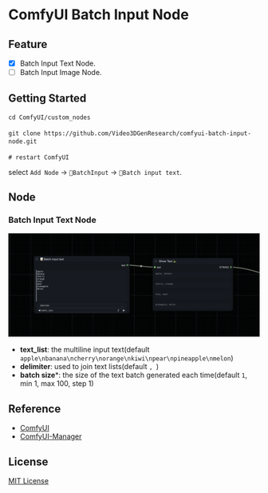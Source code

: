 # ComfyUI Batch Input Node

## Feature

- [x] Batch Input Text Node.
- [ ] Batch Input Image Node.

## Getting Started

```shell
cd ComfyUI/custom_nodes

git clone https://github.com/Video3DGenResearch/comfyui-batch-input-node.git

# restart ComfyUI
```

select `Add Node` -> `🐳BatchInput` -> `📝Batch input text`.

## Node

### Batch Input Text Node
![](./.github/image/batch-input-text-node.png)

- **text_list**: the multiline input text(default `apple\nbanana\ncherry\norange\nkiwi\npear\npineapple\nmelon`)
- **delimiter**: used to join text lists(default `, `)
- **batch size***: the size of the text batch generated each time(default `1`, min 1, max 100, step 1)

## Reference

- [ComfyUI](https://github.com/comfyanonymous/ComfyUI)
- [ComfyUI-Manager](https://github.com/ltdrdata/ComfyUI-Manager)

## License

[MIT License](./LICENSE)
